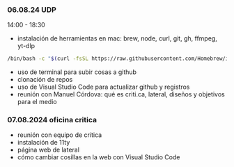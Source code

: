 ### 06.08.24 UDP
14:00 - 18:30
- instalación de herramientas en mac: brew, node, curl, git, gh, ffmpeg, 
yt-dlp

```bash
/bin/bash -c "$(curl -fsSL https://raw.githubusercontent.com/Homebrew/install/HEAD/install.sh)"
```
- uso de terminal para subir cosas a github
- clonación de repos 
- uso de Visual Studio Code para actualizar github y registros
- reunión con Manuel Córdova: qué es criti.ca, lateral, diseños y objetivos para el medio

### 07.08.2024 oficina critica

- reunión con equipo de crítica
- instalación de 11ty 
- página web de lateral 
- cómo cambiar cosillas en la web con Visual Studio Code

